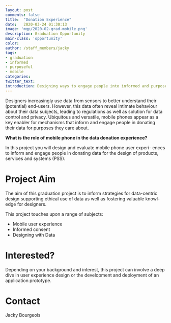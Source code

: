 ```yaml
---
layout: post
comments: false
title:  "Donation Experience"
date:   2020-03-24 01:30:13
image: 'mgp/2020-02-grad-mobile.png'
description: Graduation Opportunity
main-class: 'opportunity'
color:
author: /staff_members/jacky
tags:
- graduation
- informed
- purposeful
- mobile
categories:
twitter_text:
introduction: Designing ways to engage people into informed and purposeful data donation
---
```


Designers increasingly use data from sensors to better understand their (potential) end-users. However, this data often reveal intimate behaviour about their data subjects, leading to regulations as well as solution for data control and privacy.
Ubiquitous and versatile, mobile phones appear as a key enabler for mechanisms that inform and engage people in donating their data for purposes they care about.


**What is the role of mobile phone in the data donation experience?**

In this project you will design and evaluate mobile phone user experi- ences to inform and engage people in donating data for the design of products, services and systems (PSS).

# Project Aim

The aim of this graduation project is to inform strategies for data-centric design supporting ethical use of data as well as fostering valuable knowl- edge for designers.

This project touches upon a range of subjects:

* Mobile user experience
* Informed consent
* Designing with Data

# Interested?

Depending on your background and interest, this project can involve a deep dive in user experience design or the development and deployment of an application prototype.

# Contact

Jacky Bourgeois
